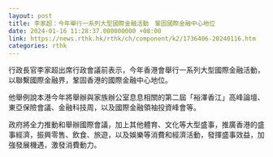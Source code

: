 ```yaml
---
layout: post
title: 李家超：今年舉行一系列大型國際金融活動　鞏固國際金融中心地位
date: 2024-01-16 11:28:37.000000000 +08:00
link: https://news.rthk.hk/rthk/ch/component/k2/1736406-20240116.htm
categories: rthk
---
```


行政長官李家超出席行政會議前表示，今年香港會舉行一系列大型國際金融活動，以聯繫國際金融界，鞏固香港的國際金融中心地位。

他舉例說本港今年將舉辦與家族辦公室息息相關的第二屆「裕澤香江」高峰論壇、東亞保險會議、金融科技周，以及國際金融領袖投資峰會等。

政府將全力推動和舉辦國際會議，加上其他體育、文化等大型盛事，推廣香港的盛事經濟，振興零售、飲食、旅遊，以及娛樂等消費和經濟活動，發揮盛事效益，加強發展機遇，激發消費動力。
